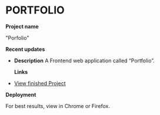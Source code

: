 # PORTFOLIO

**Project name**

"Porfolio"

**Recent updates**

- **Description**
  A Frontend web application called “Portfolio”.

  **Links**

- [View finished Project](https://DominickDJ.github.io/Portfolio)

**Deployment**

For best results, view in Chrome or Firefox.
